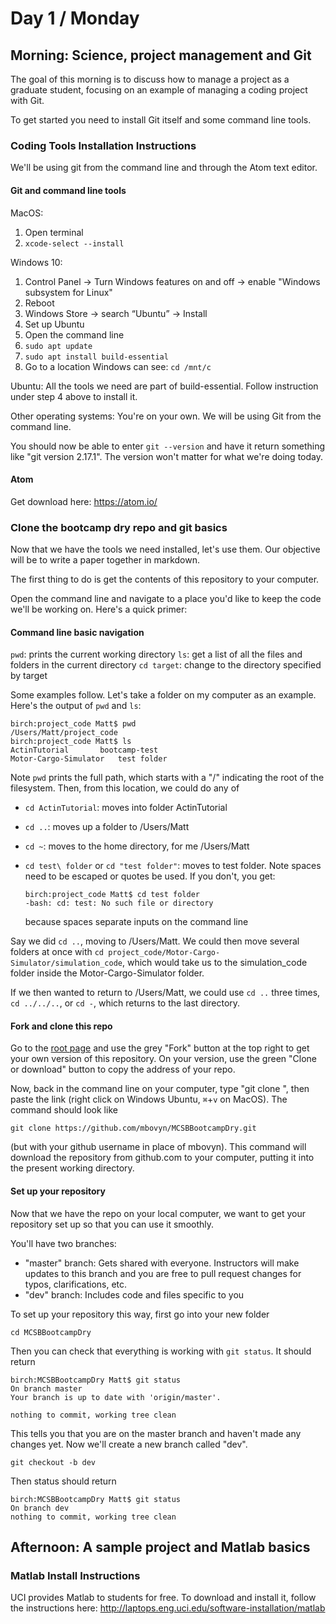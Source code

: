 # Day 1 / Monday

## Morning: Science, project management and Git

The goal of this morning is to discuss how to manage a project as a graduate student, focusing on an example of managing a coding project with Git.

To get started you need to install Git itself and some command line tools.

### Coding Tools Installation Instructions

We'll be using git from the command line and through the Atom text editor.

#### Git and command line tools

MacOS:
1. Open terminal
1. `xcode-select --install`

Windows 10:
1. Control Panel -> Turn Windows features on and off -> enable "Windows subsystem for Linux"
1. Reboot
1. Windows Store -> search “Ubuntu” -> Install
1. Set up Ubuntu
  1. Open the command line
  1. `sudo apt update`
  1. `sudo apt install build-essential`
1. Go to a location Windows can see: `cd /mnt/c`

Ubuntu: All the tools we need are part of build-essential. Follow instruction under step 4 above to install it.

Other operating systems: You're on your own. We will be using Git from the command line.

You should now be able to enter `git --version` and have it return something like "git version 2.17.1". The version won't matter for what we're doing today.

#### Atom

Get download here: https://atom.io/

### Clone the bootcamp dry repo and git basics

Now that we have the tools we need installed, let's use them. Our objective will be to write a paper together in markdown.

The first thing to do is get the contents of this repository to your computer.

Open the command line and navigate to a place you'd like to keep the code we'll be working on. Here's a quick primer:

#### Command line basic navigation

`pwd`: prints the current working directory
`ls`: get a list of all the files and folders in the current directory
`cd target`: change to the directory specified by target

Some examples follow. Let's take a folder on my computer as an example. Here's the output of `pwd` and `ls`:

    birch:project_code Matt$ pwd
    /Users/Matt/project_code
    birch:project_code Matt$ ls
    ActinTutorial		bootcamp-test
    Motor-Cargo-Simulator	test folder

Note `pwd` prints the full path, which starts with a "/" indicating the root of the filesystem. Then, from this location, we could do any of
* `cd ActinTutorial`: moves into folder ActinTutorial
* `cd ..`: moves up a folder to /Users/Matt
* `cd ~`: moves to the home directory, for me /Users/Matt
* `cd test\ folder` or `cd "test folder"`: moves to test folder. Note spaces need to be escaped or quotes be used. If you don't, you get:

      birch:project_code Matt$ cd test folder
      -bash: cd: test: No such file or directory

    because spaces separate inputs on the command line

Say we did `cd ..`, moving to /Users/Matt. We could then move several folders at once with `cd project_code/Motor-Cargo-Simulator/simulation_code`, which would take us to the simulation_code folder inside the Motor-Cargo-Simulator folder.

If we then wanted to return to /Users/Matt, we could use `cd ..` three times, `cd ../../..`, or `cd -`, which returns to the last directory.

#### Fork and clone this repo

Go to the [root page](/../../) and use the grey "Fork" button at the top right to get your own version of this repository. On your version, use the green "Clone or download" button to copy the address of your repo.

Now, back in the command line on your computer, type "git clone ", then paste the link (right click on Windows Ubuntu, `⌘`+`v` on MacOS). The command should look like

`git clone https://github.com/mbovyn/MCSBBootcampDry.git`

(but with your github username in place of mbovyn). This command will download the repository from github.com to your computer, putting it into the present working directory.

#### Set up your repository

<!---
We should think carefully about the name of the brach for the students to make. I don't think "dev" is right. "mywork"? "projects"? "mybranch"?
-->

Now that we have the repo on your local computer, we want to get your repository set up so that you can use it smoothly.

You'll have two branches:
* "master" branch: Gets shared with everyone. Instructors will make updates to this branch and you are free to pull request changes for typos, clarifications, etc.
* "dev" branch: Includes code and files specific to you

To set up your repository this way, first go into your new folder

`cd MCSBBootcampDry`

Then you can check that everything is working with `git status`. It should return

    birch:MCSBBootcampDry Matt$ git status
    On branch master
    Your branch is up to date with 'origin/master'.

    nothing to commit, working tree clean

This tells you that you are on the master branch and haven't made any changes yet. Now we'll create a new branch called "dev".

`git checkout -b dev`

Then status should return

    birch:MCSBBootcampDry Matt$ git status
    On branch dev
    nothing to commit, working tree clean



## Afternoon: A sample project and Matlab basics

### Matlab Install Instructions

UCI provides Matlab to students for free. To download and install it, follow the instructions here: http://laptops.eng.uci.edu/software-installation/matlab
